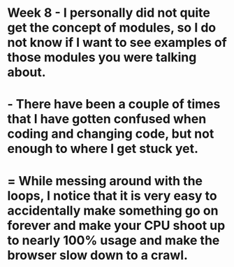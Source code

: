 # Week 8 - I personally did not quite get the concept of modules, so I do not know if I want to see examples of those modules you were talking about.

# - There have been a couple of times that I have gotten confused when coding and changing code, but not enough to where I get stuck yet.

# = While messing around with the loops, I notice that it is very easy to accidentally make something go on forever and make your CPU shoot up to nearly 100% usage and make the browser slow down to a crawl.